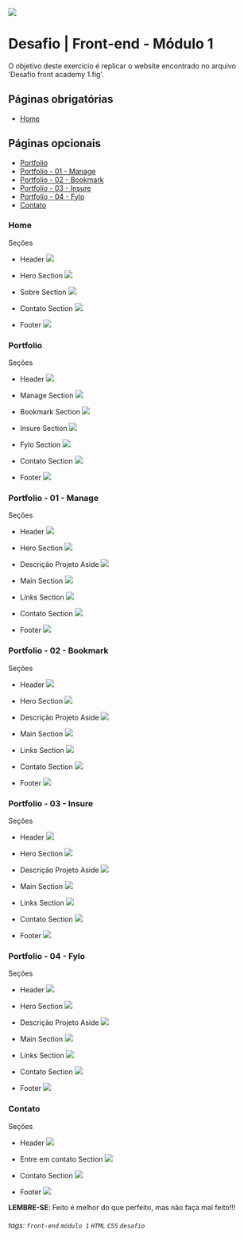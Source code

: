![](https://i.imgur.com/xG74tOh.png)

# Desafio | Front-end - Módulo 1

O objetivo deste exercício é replicar o website encontrado no arquivo 'Desafio front academy 1.fig'.

## Páginas obrigatórias

- [Home](#Home)

## Páginas opcionais

- [Portfolio](#Portfolio)
- [Portfolio - 01 - Manage](#Portfolio---01---Manage)
- [Portfolio - 02 - Bookmark](#Portfolio---02---Bookmark)
- [Portfolio - 03 - Insure](#Portfolio---03---Insure)
- [Portfolio - 04 - Fylo](#Portfolio---04---Fylo)
- [Contato](#Contato)

### Home

Seções

- Header ![](https://i.imgur.com/Vwj9U0y.png)

- Hero Section ![](https://i.imgur.com/tjYO6R6.png)

- Sobre Section ![](https://i.imgur.com/KHPaEWW.png)

- Contato Section ![](https://i.imgur.com/e88URFi.png)

- Footer ![](https://i.imgur.com/P06m37L.png)

### Portfolio

Seções

- Header ![](https://i.imgur.com/1pDIzMz.png)

- Manage Section ![](https://i.imgur.com/jHweGIb.png)

- Bookmark Section ![](https://i.imgur.com/uTpctrq.png)

- Insure Section ![](https://i.imgur.com/BsAWB7m.png)

- Fylo Section ![](https://i.imgur.com/W9s2afk.png)

- Contato Section ![](https://i.imgur.com/e88URFi.png)

- Footer ![](https://i.imgur.com/P06m37L.png)

### Portfolio - 01 - Manage

Seções

- Header ![](https://i.imgur.com/1pDIzMz.png)

- Hero Section ![](https://i.imgur.com/JYY2lNG.png)

- Descrição Projeto Aside ![](https://i.imgur.com/uEgRim6.png)

- Main Section
  ![](https://i.imgur.com/O1JyZtK.png)

- Links Section ![](https://i.imgur.com/zGJMDOE.png)

- Contato Section ![](https://i.imgur.com/e88URFi.png)

- Footer ![](https://i.imgur.com/P06m37L.png)

### Portfolio - 02 - Bookmark

Seções

- Header ![](https://i.imgur.com/1pDIzMz.png)

- Hero Section ![](https://i.imgur.com/ag3Madi.png)

- Descrição Projeto Aside
  ![](https://i.imgur.com/JDvgptu.png)

- Main Section
  ![](https://i.imgur.com/T41K6z3.png)

- Links Section ![](https://i.imgur.com/UpCLzFL.png)

- Contato Section ![](https://i.imgur.com/e88URFi.png)

- Footer ![](https://i.imgur.com/P06m37L.png)

### Portfolio - 03 - Insure

Seções

- Header ![](https://i.imgur.com/1pDIzMz.png)

- Hero Section ![](https://i.imgur.com/yJMQ0iJ.png)

- Descrição Projeto Aside
  ![](https://i.imgur.com/zofNYva.png)

- Main Section
  ![](https://i.imgur.com/BMMJXlz.png)

- Links Section ![](https://i.imgur.com/9fYN4lI.png)

- Contato Section ![](https://i.imgur.com/e88URFi.png)

- Footer ![](https://i.imgur.com/P06m37L.png)

### Portfolio - 04 - Fylo

Seções

- Header ![](https://i.imgur.com/1pDIzMz.png)

- Hero Section ![](https://i.imgur.com/7IcYjiF.png)

- Descrição Projeto Aside
  ![](https://i.imgur.com/fKuRKYX.png)

- Main Section
  ![](https://i.imgur.com/MQC6y17.png)

- Links Section ![](https://i.imgur.com/3WGHl8V.png)

- Contato Section ![](https://i.imgur.com/e88URFi.png)

- Footer ![](https://i.imgur.com/P06m37L.png)

### Contato

Seções

- Header ![](https://i.imgur.com/ubDorki.png)

- Entre em contato Section ![](https://i.imgur.com/4GLs5Iw.png)

- Contato Section ![](https://i.imgur.com/VvO2m7w.png)

- Footer ![](https://i.imgur.com/P06m37L.png)


**LEMBRE-SE**: Feito é melhor do que perfeito, mas não faça mal feito!!!

###### tags: `front-end` `módulo 1` `HTML` `CSS` `desafio`
